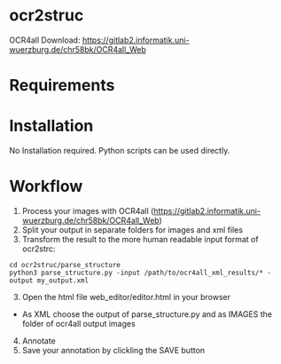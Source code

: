 # ocr2struc

OCR4all Download: https://gitlab2.informatik.uni-wuerzburg.de/chr58bk/OCR4all_Web

# Requirements

# Installation

No Installation required. Python scripts can be used directly.

# Workflow

1. Process your images with OCR4all (https://gitlab2.informatik.uni-wuerzburg.de/chr58bk/OCR4all_Web)
2. Split your output in separate folders for images and xml files
2. Transform the result to the more human readable input format of ocr2strc:
```
cd ocr2struc/parse_structure
python3 parse_structure.py -input /path/to/ocr4all_xml_results/* -output my_output.xml
```
3. Open the html file web_editor/editor.html in your browser
  - As XML choose the output of parse_structure.py and as IMAGES the folder of ocr4all output images
4. Annotate
5. Save your annotation by clickling the SAVE button
